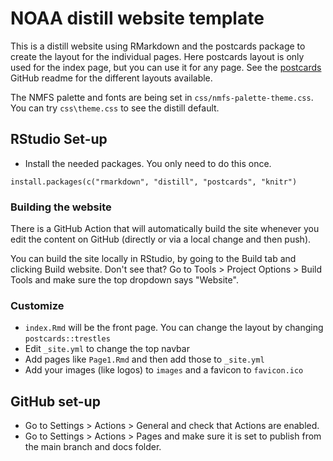 # NOAA distill website template

This is a distill website using RMarkdown and the postcards package to create the layout for the individual pages. Here postcards layout is only used for the index page, but you can use it for any page. See the [postcards](https://github.com/seankross/postcards) GitHub readme for the different layouts available.

The NMFS palette and fonts are being set in `css/nmfs-palette-theme.css`. You can try `css\theme.css` to see the distill default.

## RStudio Set-up

* Install the needed packages. You only need to do this once.

```
install.packages(c("rmarkdown", "distill", "postcards", "knitr")
```

### Building the website

There is a GitHub Action that will automatically build the site whenever you edit the content on GitHub (directly or via a local change and then push).

You can build the site locally in RStudio, by going to the Build tab and clicking Build website. Don't see that? Go to Tools > Project Options > Build Tools and make sure the top dropdown says "Website".

### Customize

* `index.Rmd` will be the front page. You can change the layout by changing `postcards::trestles`
* Edit `_site.yml` to change the top navbar
* Add pages like `Page1.Rmd` and then add those to `_site.yml`
* Add your images (like logos) to `images` and a favicon to `favicon.ico`

## GitHub set-up

* Go to Settings > Actions > General and check that Actions are enabled.
* Go to Settings > Actions > Pages and make sure it is set to publish from the main branch and docs folder.








